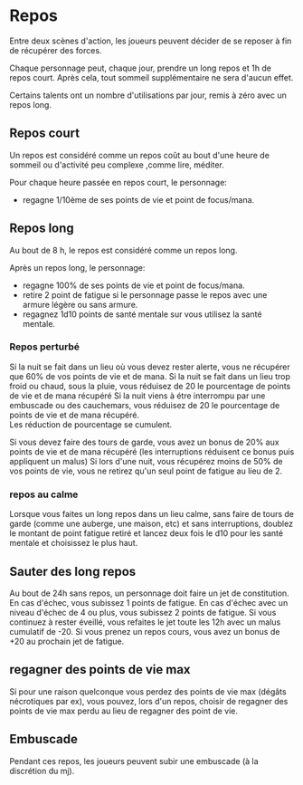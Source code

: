 # Repos
Entre deux scènes d'action, les joueurs peuvent décider de se reposer à fin de récupérer des forces.

Chaque personnage peut, chaque jour, prendre un long repos et 1h de repos court. Après cela, tout sommeil supplémentaire ne sera d'aucun effet.

Certains talents ont un nombre d'utilisations par jour, remis à zéro avec un repos long.

## Repos court
Un repos est considéré comme un repos coût au bout d'une heure de sommeil ou d'activité peu complexe ,comme lire, méditer.

Pour chaque heure passée en repos court, le personnage:
-   regagne 1/10ème de ses points de vie et point de focus/mana.

## Repos long
Au bout de 8 h, le repos est considéré comme un repos long.

Après un repos long, le personnage:

- regagne 100% de ses points de vie et point de focus/mana.
- retire 2 point de fatigue si le personnage passe le repos avec une armure légère ou sans armure.
- regagnez 1d10 points de santé mentale sur vous utilisez la santé mentale.

### Repos perturbé
Si la nuit se fait dans un lieu où vous devez rester alerte, vous ne récupérer que 60% de vos points de vie et de mana.
Si la nuit se fait dans un lieu trop froid ou chaud, sous la pluie, vous réduisez de 20 le pourcentage de points de vie et de mana récupéré
Si la nuit viens à étre interrompu par une embuscade ou des cauchemars, vous réduisez de 20 le pourcentage de points de vie et de mana récupéré.  
Les réduction de pourcentage se cumulent.

Si vous devez faire des tours de garde, vous avez un bonus de 20% aux points de vie et de mana récupéré (les interruptions réduisent ce bonus puis appliquent un malus)
Si lors d'une nuit, vous récupérez moins de 50% de vos points de vie, vous ne retirez qu'un seul point de fatigue au lieu de 2.

### repos au calme
Lorsque vous faites un long repos dans un lieu calme, sans faire de tours de garde (comme une auberge, une maison, etc) et sans interruptions, doublez le montant de point fatigue retiré et lancez deux fois le d10 pour les santé mentale et choisissez le plus haut.

## Sauter des long repos
Au bout de 24h sans repos, un personnage doit faire un jet de constitution. En cas d'échec, vous subissez 1 points de fatigue. En cas d'échec avec un niveau d'échec de 4 ou plus,  vous subissez 2 points de fatigue.
Si vous continuez à rester éveillé, vous refaites le jet toute les 12h avec un malus cumulatif de -20. 
Si vous prenez un repos cours, vous avez un bonus de +20 au prochain jet de fatigue.

## regagner des points de vie max
Si pour une raison quelconque vous perdez des points de vie max (dégâts nécrotiques par ex), vous pouvez, lors d'un repos, choisir de regagner des points de vie max perdu au lieu de regagner des point de vie.

## Embuscade
Pendant ces repos, les joueurs peuvent subir une embuscade (à la discrétion du mj).